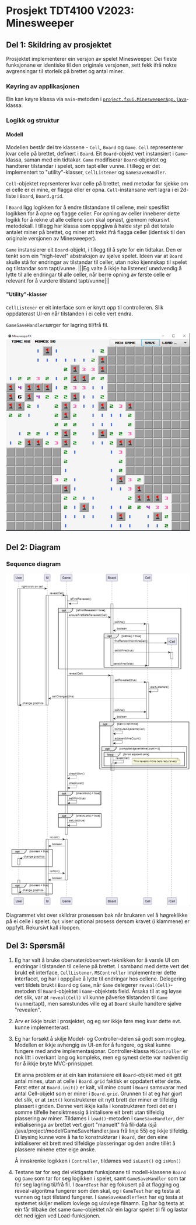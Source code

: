 # Prosjekt TDT4100 V2023: Minesweeper

## Del 1: Skildring av prosjektet

Prosjektet implementerer ein versjon av spelet Minesweeper. Dei fleste funksjonane er identiske til den originale versjonen, sett fekk ifrå nokre avgrensingar til storleik på brettet og antal miner.

### Køyring av applikasjonen

Ein kan køyre klassa via `main`-metoden i [`project.fxui.MinesweeperApp.java`](./src/main/java/project/fxui/MinesweeperApp.java)-klassa.

### Logikk og struktur

#### Modell

Modellen består dei tre klassene - `Cell`, `Board` og `Game`. `Cell` representerer kvar celle på brettet, definert i `Board`. Eit `Board`-objekt vert instansiert i `Game`-klassa, saman med ein tidtakar. `Game` modifiserar `Board`-objektet og handterer tilstandar i spelet, som tapt eller vunne. I tillegg er det implementert to "utility"-klasser, `CellListener` og `GameSaveHandler`.

`Cell`-objektet reprsenterer kvar celle på brettet, med metodar for sjekke om ei celle er ei mine, er flagga eller er opna. `Cell`-instansane vert lagra i ei 2d-liste i `Board`, `Board.grid`.

I `Board` ligg logikken for å endre tilstandane til cellene, meir spesifikt logikken for å opne og flagge celler. For opning av celler inneberer dette logikk for å rekne ut alle cellene som skal opnast, gjennom rekursivt metodekall. I tillegg har klassa som oppgåva å halde styr på det totale antalet miner på brettet, og miner att trekt ifrå flagga celler (identisk til den originale versjonen av Minesweeper).

`Game` instansierer eit `Board`-objekt, i tillegg til å syte for ein tidtakar. Den er tenkt som ein "high-level" abstraksjon av sjølve spelet. Ideen var at `Board` skulle stå for endringar av tilstandar til celler, utan noko kjennskap til spelet og tilstandar som tapt/vunne. |||Eg valte å ikkje ha listener/ unødvendig å lytte til alle endringar til alle celler, når berre opning av første celle er relevant for å vurdere tilstand tapt/vunne|||

#### "Utility"-klasser

`CellListener` er eit interface som er knytt opp til controlleren. Slik oppdaterast UI-en når tilstanden i ei celle vert endra.

`GameSaveHandler`sørger for lagring til/frå fil.

![skjermbilete av UI](mscapture.PNG)

## Del 2: Diagram

### Sequence diagram

![skjermbilete av UI](seq_diagram.PNG)

Diagrammet vist over skildrar prosessen bak når brukaren vel å høgreklikke på ei celle i spelet. `Opt` viser optional prosess dersom kravet (i klammene) er oppfylt. Rekursivt kall i loopen.

## Del 3: Spørsmål

1.  Eg har valt å bruke obervatør/observert-teknikken for å varsle UI om endringar i tilstanden til cellene på brettet. I samband med dette vert det brukt eit interface, `CellListener`. `MSController` implementerer dette interfacet, og har i oppgåve å lytte til endringar hos cellene. Delegering vert tildels brukt i `Board` og `Game`, når `Game` delegerer `reveal(Cell)`-metoden til `Board`-objektet i `Game`-objektets field. Årsaka til at eg løyse det slik, var at `reveal(Cell)` vil kunne påverke tilstanden til `Game` (vunne/tapt), men samstundes ville eg at `Board` skulle handtere sjølve "revealen".

2.  Arv er ikkje brukt i prosjektet, og eg ser ikkje føre meg kvar dette evt. kunne implementerast.

3.  Eg har forsøkt å skilje Model- og Controller-delen så godt som mogleg. Modellen er ikkje avhengig av UI-en for å fungere, og skal kunne fungere med andre implementasjonar. Controller-klassa `MSController` er nok litt i overkant lang og kompleks, men eg synest dette var nødvendig for å ikkje bryte MVC-prinsippet.

    Eit anna problem er at ein kan instansiere eit `Board`-objekt med eit gitt antal mines, utan at celle i `Board.grid` faktisk er oppdatert etter dette. Først etter at `Board.init()` er kalt, vil mine count i `Board` samsvarar med antal Cell-objekt som er miner i `Board.grid`. Grunnen til at eg har gjort det slik, er at `init()` konstrukterer eit nytt brett der miner er tilfeldig plassert i griden. Denne vert ikkje kalla i konstruktøren fordi det er i somme tilfelle hensiktmessig å initalisere eit brett utan tilfeldig plassering av miner. Tildømes i `load()`-metoden i `GameSaveHandler`, der initialiseringa av brettet vert gjort "manuelt" frå fil-data (sjå /java/project/model/GameSaveHandler.java frå linje 55) og ikkje tilfeldig.
    Ei løysing kunne vore å ha to konstruktørar i `Board`, der den eine initialiserer eit brett med tilfeldige plasseringar og den andre tillèt å plassere minene etter eige ønske.

    Å innskrenke logikken i `Controller`, tildømes ved `isLost()` og `isWon()`

4.  Testane tar for seg dei viktigaste funksjonane til modell-klassene `Board` og `Game` som tar for seg logikken i spelet, samt `GameSaveHandler` som tar for seg lagring til/frå fil. I `BoardTest` har eg fokusert på at flagging og reveal-algoritma fungerer som den skal, og i `GameTest` har eg testa at vunnen og tapt tilstand fungerer. I `GameSaveHandlerTest` har eg testa at systemet skiljer mellom lovlege og ulovlege filnamn. Eg har òg testa at ein får tilbake det same `Game`-objektet når ein lagrar spelet til fil og lastar det ned igjen ved Load-funksjonen.
